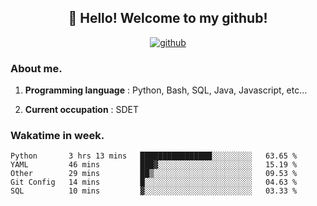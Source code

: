 <h2 align="center">👋 Hello! Welcome to my github! </h2>
<p align="center">
  <a href="https://github.com/usergwen"><img src="https://img.shields.io/badge/GitHub-24292e" alt="github"></a>
</p>

### About me.

1. **Programming language** : Python, Bash, SQL, Java, Javascript, etc...

2. **Current occupation** : SDET

### Wakatime in week.

<!--START_SECTION:waka-->
```text
Python       3 hrs 13 mins   ████████████████░░░░░░░░░   63.65 % 
YAML         46 mins         ███▓░░░░░░░░░░░░░░░░░░░░░   15.19 % 
Other        29 mins         ██▒░░░░░░░░░░░░░░░░░░░░░░   09.53 % 
Git Config   14 mins         █░░░░░░░░░░░░░░░░░░░░░░░░   04.63 % 
SQL          10 mins         ▓░░░░░░░░░░░░░░░░░░░░░░░░   03.33 % 
```
<!--END_SECTION:waka-->
